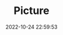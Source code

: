 ---
weight: 1
images:
- /images/edited/53.jpeg
title: Picture
date: 2022-10-24 22:59:53
tags: [luminar neo,work,person]
---